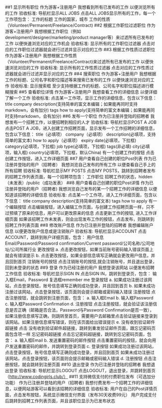 ##1  显示所有职位
作为游客+注册用户
我想看到所有已发布的工作
以便浏览所有的工作 
验收标准: 
导航栏显示ALL JOBS
点击ALL JOBS显示所有的工作，每一个工作项包含：
工作的标题
工作的国家，城市
工作的性质（Volunteer/Permanent/Freelance/Contract)
##2 根据工作职位过滤职位
作为游客+注册用户
我想根据工作职位（例如development/designer/marketing/product manager等）来过滤所有已发布的工作
以便快速浏览对应的工作机会
验收标准: 
显示所有的工作职位过滤器
点击对应的工作职位过滤器就会进行过滤并显示对应的工作
##3 根据工作性质过滤职位
作为游客+注册用户
我想根据工作性质（Volunteer/Permanent/Freelance/Contract)来过滤所有已发布的工作
以便快速浏览对应的工作
验收标准: 
显示所有的工作性质过滤器
点击对应的工作性质过滤器就会进行过滤并显示对应的工作
##4 搜索职位
作为游客+注册用户
我想根据工作的标题、公司名字和职位描述等来搜索已发布的工作
以便快速浏览对应的工作
验收标准: 
显示搜索框
至少支持根据工作的标题、公司名字和职位描述进行模糊搜索
##5 查看职位详情
作为游客+注册用户
我想查看工作的详细信息 以便详细了解一个工作
验收标准: 
点击某一工作项，显示工作的详细信息，包含以下信息：
title
company
description(支持简单的富文本编辑；如果能再同时支持markdown，会有加分)
tags
how to apply(支持简单的富文本编辑；如果能再同时支持markdown，会有加分)
##6 发布一个职位
作为已注册并登陆的招聘者
我想发布一个招聘工作，以便招聘到相应的人才
验收标准: 
导航栏显示POST A JOB
点击POST A JOB，进入创建工作招聘页面，显示发布一个工作招聘的详细信息，包含以下信息：
title（必填项）
company（必填项）
description(必填项，支持简单的富文本)
how to apply（必填项）
expiry date(必填项，下拉框)
category(必填项，下拉框)
job type(必填项，下拉框)
tags(非必填)
city(必填项，输入框) 
country(必填项，下拉框，默认China)
有一个创建工作的按钮
点击创建工作按钮，进入工作详细页面
##7 用户查看自己创建的职位Post列表
作为已注册并登陆的用户（招聘者）
我想浏览自己发布的所有工作 以便查看自己手上的所有招聘
验收标准: 
导航栏显示MY POSTS
点击MY POSTS，跳转到招聘者发布的招聘工作列表页面，每一个招聘项包含：
工作职位
招聘工作的状态，hidden（未发表）/public（成功发表）
##8 用户查看自己创建的职位Post详情
作为已注册并登陆的用户（招聘者)
我想浏览自己发布的某一个招聘工作的详细信息 以便知道该招聘的详细信息
验收标准: 
点击某一个工作项，进入工作详细页面，包含以下信息：
title
company
description(支持简单的富文本)
tags
how to apply
有一个编辑按钮
点击编辑按钮，进入编辑工作页面，与创建工作招聘页面一样，只不过预填了原来的信息，用户可以更改原来的信息
点击更新工作的按钮, 进入工作详细页面
如果该招聘工作未发表，则会出现发布工作的按钮，点击发布，则跳转到招聘工作列表页面
##8 修改账户信息
作为已注册并登陆的招聘者
我想编辑账户信息 以便更改账户信息或是注销账户
验收标准: 
导航栏显示ACCOUNT
点击ACCOUNT，跳转到账户详细页面，包含：
用户信息 Email/Password/Password confirmation/Current password/公司名称/公司地址/公司所属行业
更改按钮
a. 点击更改按钮，如果当前账号密码输入错误页面上就会有错误提示
b. 点击更改按钮，如果全部信息填写正确就会更改用户信息，并且回到首页
注销账号的按钮
点击注销账号的按钮,就会注销账号，并且退出登录，回到未登录的状态
##9 登录
作为已经注册的用户
我想登录该网站 以便发布招聘工作信息
验收标准: 
导航栏显示SIGN IN
点击SIGN IN，跳转到登录页，包含：
输入框Email，Password
复选框remember me
登录按钮 a. 如果成功注册过该网站，点击登录按钮，账号信息填写正确则成功登录，并且回到首页 b. 如果未成功注册过该网站，点击登录按钮，该页面则会提示邮箱或密码输入错误
注册按钮
点击注册按钮，就会跳转到注册页面，包含：
a. 输入框Email
b. 输入框Password
c. 输入框Password Confirmation
d. 注册按钮
点击注册按钮，就会验证该注册信息是否正确（邮箱是否合法，Password与Password Confirmation是否一致），如果注册信息填写正确，则跳转至首页，需要用户去邮箱里点击验证链接来登录到该网站。如果注册信息填写错误，则在该页面给出错误提示
e. 没有收到验证邮件超链接 点击 没有收到验证邮件超链接，跳转到重发验证邮件页面，跟忘记密码页面包含项一样
忘记密码超链接 点击忘记密码超链接，跳转到忘记密码页面，包含：
a. 输入框Email
b. 发送重置密码的邮件按钮
点击重置密码的按钮，就会向用户发送重置密码的邮件，并跳转到登录页面
c. 登录按钮
如果成功注册过该网站，点击登录按钮，账号信息填写正确则成功登录，并且回到首页
如果未成功注册过该网站，点击登录按钮，该页面则会提示邮箱或密码输入错误 
d. 注册按钮
点击注册按钮，就会跳转到注册页面
##10 退出登录
作为已注册并登陆的招聘者
我想退出登录 
验收标准: 
导航栏显示LOGOUT
点击LOGOUT，退出登录，并跳转到首页（http://www.codingirls.club/）
##11 支持微信支付的付费职位发布（可选加分功能）
作为已注册并登陆的用户（招聘者)
我想付费发布一个招聘工作的详细信息，以便网站游客可以看到该招聘的详细信息
验收标准: 
用户在自己的Post详情页面，点击发布按钮，系统显示微信支付界面（发布30天收费99元）
用户完成支付后跳转到招聘工作列表页面，并且该职位显示为已发布状态
